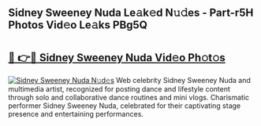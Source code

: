 ## Sidney Sweeney Nuda Le𝚊k𝚎d N𝚞𝚍es - Part-r5H Photos Vid𝚎o Le𝚊ks PBg5Q

# <h2><a href="http://fbc5jj.evod.top/?m=Sidney+Sweeney+Nuda">🔗 👉🔴 Sidney Sweeney Nuda Vid𝚎o Ph𝚘t𝚘s</a></h2>

[![Sidney Sweeney Nuda N𝚞d𝚎s](https://i.imgur.com/8V9OHl7.gif)](http://fbc5jj.evod.top/?m=Sidney+Sweeney+Nuda)
Web celebrity Sidney Sweeney Nuda and multimedia artist, recognized for posting dance and lifestyle content through solo and collaborative dance routines and mini vlogs. Charismatic performer Sidney Sweeney Nuda, celebrated for their captivating stage presence and entertaining performances. 
